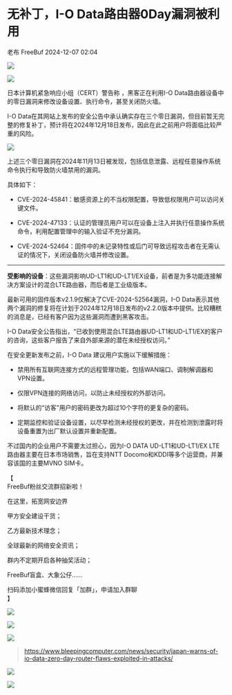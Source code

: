 #  无补丁，I-O Data路由器0Day漏洞被利用   
老布  FreeBuf   2024-12-07 02:04  
  
![](https://mmbiz.qpic.cn/mmbiz_gif/qq5rfBadR38jUokdlWSNlAjmEsO1rzv3srXShFRuTKBGDwkj4gvYy34iajd6zQiaKl77Wsy9mjC0xBCRg0YgDIWg/640?wx_fmt=gif&wxfrom=5&wx_lazy=1&tp=webp "")  
  
  
![](https://mmbiz.qpic.cn/mmbiz_jpg/qq5rfBadR38G1nYUFhMulWK7EEiadWOtSMbaUhibhicibCR4h2q0PCrFcFaW99iaQYZiaJkVG66pJGc0APk9ooAic3icgQ/640?wx_fmt=jpeg&from=appmsg "")  
  
  
日本计算机紧急响应小组（CERT）警告称 ，黑客正在利用I-O Data路由器设备中的零日漏洞来修改设备设置、执行命令，甚至关闭防火墙。  
  
  
I-O Data在其网站上发布的安全公告中承认确实存在三个零日漏洞，但目前暂无完整的修复补丁，预计将在2024年12月18日发布，因此在此之前用户将面临比较严重的风险。  
  
  
![](https://mmbiz.qpic.cn/mmbiz_jpg/qq5rfBadR38G1nYUFhMulWK7EEiadWOtSy0Dvo5PEJUw3eHyJktvEO0cEOdhoYva6vuZy6s8JP9v3aEDKau4ZPQ/640?wx_fmt=jpeg&from=appmsg "")  
  
  
上述三个零日漏洞在2024年11月13日被发现，包括信息泄露、远程任意操作系统命令执行和导致防火墙禁用的漏洞。  
  
  
具体如下：  
- CVE-2024-45841：敏感资源上的不当权限配置，导致低权限用户可以访问关键文件。  
  
- CVE-2024-47133：认证的管理员用户可以在设备上注入并执行任意操作系统命令，利用配置管理中的输入验证不充分漏洞。  
  
- CVE-2024-52464：固件中的未记录特性或后门可导致远程攻击者在无需认证的情况下，关闭设备防火墙并修改设置。  
  
****  
**受影响的设备**：这些漏洞影响UD-LT1和UD-LT1/EX设备，前者是为多功能连接解决方案设计的混合LTE路由器，而后者是工业级版本。  
  
  
最新可用的固件版本v2.1.9仅解决了CVE-2024-52564漏洞，I-O Data表示其他两个漏洞的修复将在计划于2024年12月18日发布的v2.2.0版本中提供。比较糟糕的消息是，已经有客户因为这些漏洞而遭到黑客攻击。  
  
  
I-O Data安全公告指出，“已收到使用混合LTE路由器UD-LT1和UD-LT1/EX的客户的咨询，这些客户报告了来自外部来源的潜在未经授权访问。”  
  
  
在安全更新发布之前，I-O Data 建议用户实施以下缓解措施：  
  
- 禁用所有互联网连接方式的远程管理功能，包括WAN端口、调制解调器和VPN设置。  
  
- 仅限VPN连接的网络访问，以防止未经授权的外部访问。  
  
- 将默认的“访客”用户的密码更改为超过10个字符的更复杂的密码。  
  
- 定期监控和验证设备设置，以尽早检测未经授权的更改，并在检测到泄露时将设备重置为出厂默认设置并重新配置。  
  
不过国内的企业用户不需要太过担心，因为I-O DATA UD-LT1和UD-LT1/EX LTE路由器主要在日本市场销售，旨在支持NTT Docomo和KDDI等多个运营商，并兼容该国的主要MVNO SIM卡。  
  
  
【  
FreeBuf粉丝交流群招新啦！  
  
在这里，拓宽网安边界  
  
甲方安全建设干货；  
  
乙方最新技术理念；  
  
全球最新的网络安全资讯；  
  
群内不定期开启各种抽奖活动；  
  
FreeBuf盲盒、大象公仔......  
  
扫码添加小蜜蜂微信回复「加群」，申请加入群聊  
】  
  
![](https://mmbiz.qpic.cn/mmbiz_jpg/qq5rfBadR3ich6ibqlfxbwaJlDyErKpzvETedBHPS9tGHfSKMCEZcuGq1U1mylY7pCEvJD9w60pWp7NzDjmM2BlQ/640?wx_fmt=other&wxfrom=5&wx_lazy=1&wx_co=1&retryload=2&tp=webp "")  
  
  
![](https://mmbiz.qpic.cn/mmbiz_png/oQ6bDiaGhdyodyXHMOVT6w8DobNKYuiaE7OzFMbpar0icHmzxjMvI2ACxFql4Wbu2CfOZeadq1WicJbib6FqTyxEx6Q/640?wx_fmt=other&wxfrom=5&wx_lazy=1&wx_co=1&tp=webp "")  
  
![](https://mmbiz.qpic.cn/mmbiz_png/qq5rfBadR3icEEJemUSFlfufMicpZeRJZJ61icYlLmBLDpdYEZ7nIzpGovpHjtxITB6ibiaC3R5hoibVkQsVLQfdK57w/640?wx_fmt=other&wxfrom=5&wx_lazy=1&wx_co=1&retryload=2&tp=webp "")  
  
> https://www.bleepingcomputer.com/news/security/japan-warns-of-io-data-zero-day-router-flaws-exploited-in-attacks/  
  
>   
>   
>   
>   
>   
>   
>   
>   
>   
>   
>   
>   
>   
>   
>   
>   
  
  
![](https://mmbiz.qpic.cn/mmbiz_png/qq5rfBadR3icEEJemUSFlfufMicpZeRJZJ7JfyOicficFrgrD4BHnIMtgCpBbsSUBsQ0N7pHC7YpU8BrZWWwMMghoQ/640?wx_fmt=other&wxfrom=5&wx_lazy=1&wx_co=1&tp=webp "")  
  
  
[](https://mp.weixin.qq.com/s?__biz=MjM5NjA0NjgyMA==&mid=2651307029&idx=1&sn=809e704f3bd356325cf8d85ed0717a8d&chksm=bd1c2e9e8a6ba788529249c685d4979c6b11853cf8f2d798a6d8e9ce362926ec50e3639cf79f&scene=21#wechat_redirect)  
  
[](https://mp.weixin.qq.com/s?__biz=MjM5NjA0NjgyMA==&mid=2651308240&idx=1&sn=96d32c8e6fa90561c84164ed75f4dca0&scene=21#wechat_redirect)  
  
[](https://mp.weixin.qq.com/s?__biz=MjM5NjA0NjgyMA==&mid=2651253272&idx=1&sn=82468d927062b7427e3ca8a912cb2dc7&scene=21#wechat_redirect)  
  
![](https://mmbiz.qpic.cn/mmbiz_gif/qq5rfBadR3icF8RMnJbsqatMibR6OicVrUDaz0fyxNtBDpPlLfibJZILzHQcwaKkb4ia57xAShIJfQ54HjOG1oPXBew/640?wx_fmt=gif&wxfrom=5&wx_lazy=1&tp=webp "")  
  

